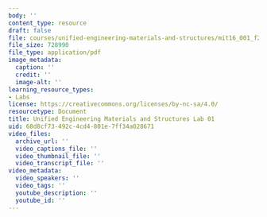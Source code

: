 ```yaml
---
body: ''
content_type: resource
draft: false
file: courses/unified-engineering-materials-and-structures/mit16_001_f21_lab01.pdf
file_size: 728990
file_type: application/pdf
image_metadata:
  caption: ''
  credit: ''
  image-alt: ''
learning_resource_types:
- Labs
license: https://creativecommons.org/licenses/by-nc-sa/4.0/
resourcetype: Document
title: Unified Engineering Materials and Structures Lab 01
uid: 68d8cf73-492c-4cd4-801e-7ff34a028671
video_files:
  archive_url: ''
  video_captions_file: ''
  video_thumbnail_file: ''
  video_transcript_file: ''
video_metadata:
  video_speakers: ''
  video_tags: ''
  youtube_description: ''
  youtube_id: ''
---
```

